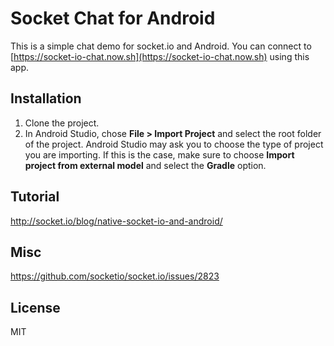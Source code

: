 # Socket Chat for Android

This is a simple chat demo for socket.io and Android. You can connect to [https://socket-io-chat.now.sh](https://socket-io-chat.now.sh) using this app.

## Installation

1. Clone the project.
2. In Android Studio, chose **File > Import Project** and select the root folder of the project.
   Android Studio may ask you to choose the type of project you are importing. If this is the case, make sure to choose **Import project from external model** and select the **Gradle** option.

## Tutorial

http://socket.io/blog/native-socket-io-and-android/

## Misc
https://github.com/socketio/socket.io/issues/2823

## License

MIT

